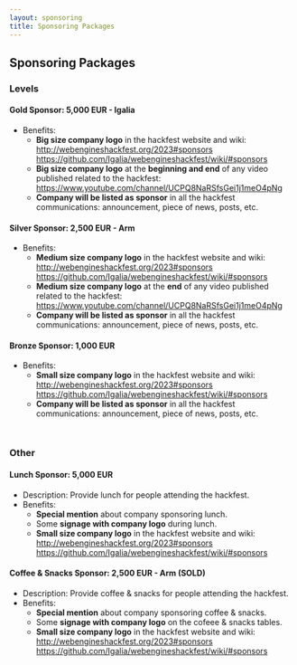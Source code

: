 ```yaml
---
layout: sponsoring
title: Sponsoring Packages
---
```


## Sponsoring Packages

### Levels

#### Gold Sponsor: 5,000 EUR - Igalia

* Benefits:
  * **Big size company logo** in the hackfest website and wiki:  
    <http://webengineshackfest.org/2023#sponsors>  
    <https://github.com/Igalia/webengineshackfest/wiki/#sponsors>
  * **Big size company logo** at the **beginning and end** of any video published related to the hackfest:  
    <https://www.youtube.com/channel/UCPQ8NaRSfsGei1j1meO4pNg>
  * **Company will be listed as sponsor** in all the hackfest communications: announcement, piece of news, posts, etc.

#### Silver Sponsor: 2,500 EUR - Arm

* Benefits:
  * **Medium size company logo** in the hackfest website and wiki:  
    <http://webengineshackfest.org/2023#sponsors>  
    <https://github.com/Igalia/webengineshackfest/wiki/#sponsors>
  * **Medium size company logo** at the **end** of any video published related to the hackfest:  
    <https://www.youtube.com/channel/UCPQ8NaRSfsGei1j1meO4pNg>
  * **Company will be listed as sponsor** in all the hackfest communications: announcement, piece of news, posts, etc.

#### Bronze Sponsor: 1,000 EUR

* Benefits:
  * **Small size company logo** in the hackfest website and wiki:  
    <http://webengineshackfest.org/2023#sponsors>  
    <https://github.com/Igalia/webengineshackfest/wiki/#sponsors>
  * **Company will be listed as sponsor** in all the hackfest communications: announcement, piece of news, posts, etc.

<div style="break-inside: avoid; padding-top: 1em;">

### Other

#### Lunch Sponsor: 5,000 EUR

* Description: Provide lunch for people attending the hackfest.
* Benefits:
  * **Special mention** about company sponsoring lunch.
  * Some **signage with company logo** during lunch.
  * **Small size company logo** in the hackfest website and wiki:  
    <http://webengineshackfest.org/2023#sponsors>  
    <https://github.com/Igalia/webengineshackfest/wiki/#sponsors>

<div class="sold" >

#### Coffee & Snacks Sponsor: 2,500 EUR - Arm (SOLD)

* Description: Provide coffee & snacks for people attending the hackfest.
* Benefits:
  * **Special mention** about company sponsoring coffee & snacks.
  * Some **signage with company logo** on the cofeee & snacks tables.
  * **Small size company logo** in the hackfest website and wiki:  
    <http://webengineshackfest.org/2023#sponsors>  
    <https://github.com/Igalia/webengineshackfest/wiki/#sponsors>

</div>

</div>
